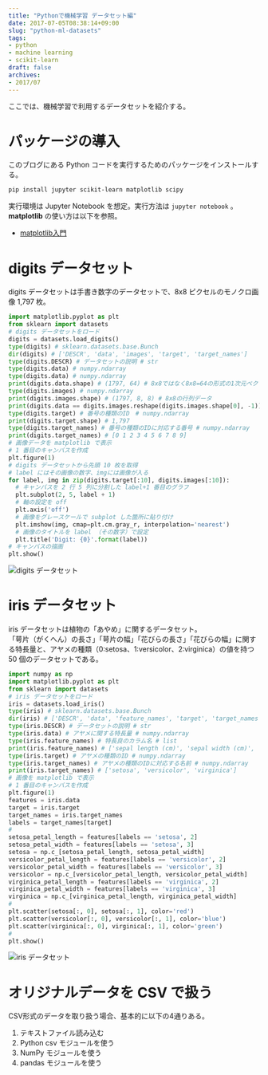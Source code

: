 ```yaml
---
title: "Pythonで機械学習 データセット編"
date: 2017-07-05T08:38:14+09:00
slug: "python-ml-datasets"
tags:
- python
- machine learning
- scikit-learn
draft: false
archives:
- 2017/07
---
```


ここでは、機械学習で利用するデータセットを紹介する。

<!--more-->

# パッケージの導入

このブログにある Python コードを実行するためのパッケージをインストールする。

```sh
pip install jupyter scikit-learn matplotlib scipy
```

実行環境は Jupyter Notebook を想定。実行方法は `jupyter notebook` 。  
**matplotlib** の使い方は以下を参照。

- [matplotlib入門](http://blog.pepese.com/entry/2016/09/18/174407)

# digits データセット

digits データセットは手書き数字のデータセットで、8x8 ピクセルのモノクロ画像 1,797 枚。

```python
import matplotlib.pyplot as plt
from sklearn import datasets
# digits データセットをロード
digits = datasets.load_digits()
type(digits) # sklearn.datasets.base.Bunch
dir(digits) # ['DESCR', 'data', 'images', 'target', 'target_names']
type(digits.DESCR) # データセットの説明 # str
type(digits.data) # numpy.ndarray
type(digits.data) # numpy.ndarray
print(digits.data.shape) # (1797, 64) # 8x8ではなく8x8=64の形式の1次元ベクトルデータ
type(digits.images) # numpy.ndarray
print(digits.images.shape) # (1797, 8, 8) # 8x8の行列データ
print(digits.data == digits.images.reshape(digits.images.shape[0], -1)) # True ..., True
type(digits.target) # 番号の種類のID　# numpy.ndarray
print(digits.target.shape) # 1,797
type(digits.target_names) # 番号の種類のIDに対応する番号 # numpy.ndarray
print(digits.target_names) # [0 1 2 3 4 5 6 7 8 9]
# 画像データを matplotlib で表示
# 1 番目のキャンバスを作成
plt.figure(1)
# digits データセットから先頭 10 枚を取得
# label にはその画像の数字、imgには画像が入る
for label, img in zip(digits.target[:10], digits.images[:10]):
  # キャンバスを 2 行 5 列に分割した label+1 番目のグラフ
  plt.subplot(2, 5, label + 1)
  # 軸の設定を off
  plt.axis('off')
  # 画像をグレースケールで subplot した箇所に貼り付け
  plt.imshow(img, cmap=plt.cm.gray_r, interpolation='nearest')
  # 画像のタイトルを label （その数字）で設定
  plt.title('Digit: {0}'.format(label))
# キャンバスの描画
plt.show()
```

<img src="/img/digits_datasets.png"  alt="digits データセット">

# iris データセット

iris データセットは植物の「あやめ」に関するデータセット。  
「萼片（がくへん）の長さ」「萼片の幅」「花びらの長さ」「花びらの幅」に関する特長量と、アヤメの種類（0:setosa、1:versicolor、2:virginica）の値を持つ 50 個のデータセットである。

```python
import numpy as np
import matplotlib.pyplot as plt
from sklearn import datasets
# iris データセットをロード
iris = datasets.load_iris()
type(iris) # sklearn.datasets.base.Bunch
dir(iris) # ['DESCR', 'data', 'feature_names', 'target', 'target_names']
type(iris.DESCR) # データセットの説明 # str
type(iris.data) # アヤメに関する特長量 # numpy.ndarray
type(iris.feature_names) # 特長良のカラム名 # list
print(iris.feature_names) # ['sepal length (cm)', 'sepal width (cm)', 'petal length (cm)', 'petal width (cm)']
type(iris.target) # アヤメの種類のID # numpy.ndarray
type(iris.target_names) # アヤメの種類のIDに対応する名前 # numpy.ndarray
print(iris.target_names) # ['setosa', 'versicolor', 'virginica']
# 画像を matplotlib で表示
# 1 番目のキャンバスを作成
plt.figure(1)
features = iris.data
target = iris.target
target_names = iris.target_names
labels = target_names[target]
#
setosa_petal_length = features[labels == 'setosa', 2]
setosa_petal_width = features[labels == 'setosa', 3]
setosa = np.c_[setosa_petal_length, setosa_petal_width]
versicolor_petal_length = features[labels == 'versicolor', 2]
versicolor_petal_width = features[labels == 'versicolor', 3]
versicolor = np.c_[versicolor_petal_length, versicolor_petal_width]
virginica_petal_length = features[labels == 'virginica', 2]
virginica_petal_width = features[labels == 'virginica', 3]
virginica = np.c_[virginica_petal_length, virginica_petal_width]
#
plt.scatter(setosa[:, 0], setosa[:, 1], color='red')
plt.scatter(versicolor[:, 0], versicolor[:, 1], color='blue')
plt.scatter(virginica[:, 0], virginica[:, 1], color='green')
#
plt.show()
```

<img src="/img/iris_datasets.png"  alt="iris データセット">

# オリジナルデータを CSV で扱う

CSV形式のデータを取り扱う場合、基本的に以下の4通りある。

1. テキストファイル読み込む
2. Python csv モジュールを使う
3. NumPy モジュールを使う
4. pandas モジュールを使う

